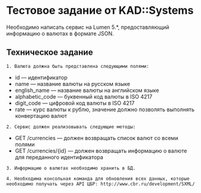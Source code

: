 # Тестовое задание от KAD::Systems


Необходимо написать сервис на Lumen 5.*, предоставляющий информацию о валютах в формате JSON.

## Техническое задание


`1. Валюта должна быть представлена следующими полями:`
* id — идентификатор
* name — название валюты на русском языке
* english_name — название валюты на английском языке
* alphabetic_code — буквенный код валюты в ISO 4217
* digit_code — цифровой код валюты в ISO 4217
* rate — курс валюты к рублю, значение должно позволять выполнять конвертацию валют

`2. Сервис должен реализовывать следующие методы:`
* GET /currencies — должен возвращать список валют со всеми полями
* GET /currencies/{id} — должен возвращать информацию о валюте для переданного идентификатора

`3. Информацию о валютах необходимо хранить в БД.`

`4. Необходима консольная команда для обновления всех данных, которые необходимо получать через API ЦБР: http://www.cbr.ru/development/SXML/`

